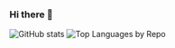 ### Hi there 👋

![GitHub stats](https://github-readme-stats.vercel.app/api?username=brandonmoss-99&count_private=true&show_icons=true&theme=radical&hide_border=true)
![Top Languages by Repo](https://github-profile-summary-cards.vercel.app/api/cards/repos-per-language?username=brandonmoss-99&theme=radical&layout=compact)

<!--
**brandonmoss-99/brandonmoss-99** is a ✨ _special_ ✨ repository because its `README.md` (this file) appears on your GitHub profile.

Here are some ideas to get you started:

- 🔭 I’m currently working on ...
- 🌱 I’m currently learning ...
- 👯 I’m looking to collaborate on ...
- 🤔 I’m looking for help with ...
- 💬 Ask me about ...
- 📫 How to reach me: ...
- 😄 Pronouns: ...
- ⚡ Fun fact: ...
-->
